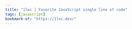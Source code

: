 ```yaml
---
title: "1loc | Favorite JavaScript single line of code"
tags: [javascript]
bookmark-of: "https://1loc.dev/"
---
```

